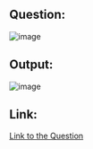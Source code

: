 ## Question:
![image](https://github.com/user-attachments/assets/61ffbaa6-9165-499b-b8f5-b38b66c7468a)

## Output:
![image](https://github.com/user-attachments/assets/467884b2-4ae8-4144-9dd6-1275e5e1a958)

## Link:
[Link to the Question](https://www.hackerrank.com/challenges/revising-aggregations-sum/problem?isFullScreen=true)
